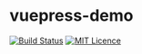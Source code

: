 # vuepress-demo
[![Build Status](https://img.shields.io/travis/xubowenjx/vuepress-demo.svg)](https://travis-ci.org/xubowenjx/vuepress-demo)
[![MIT Licence](https://badges.frapsoft.com/os/mit/mit.svg?v=103)](https://opensource.org/licenses/mit-license.php)   
